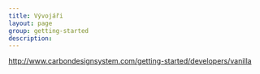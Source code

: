 ```yaml
---
title: Vývojáři
layout: page
group: getting-started
description: 
---
```


http://www.carbondesignsystem.com/getting-started/developers/vanilla

